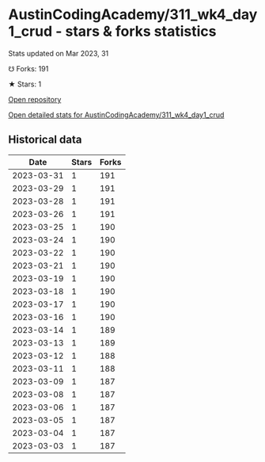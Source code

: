 # AustinCodingAcademy/311_wk4_day1_crud - stars & forks statistics

Stats updated on Mar 2023, 31

☋ Forks: 191

★ Stars: 1

[Open repository](https://github.com/AustinCodingAcademy/311_wk4_day1_crud)

[Open detailed stats for AustinCodingAcademy/311_wk4_day1_crud](https://reviewgithub.com/rep/AustinCodingAcademy/311_wk4_day1_crud)

## Historical data
| Date | Stars | Forks |
|------|-------|-------|
| 2023-03-31 | 1 | 191 | 
| 2023-03-29 | 1 | 191 | 
| 2023-03-28 | 1 | 191 | 
| 2023-03-26 | 1 | 191 | 
| 2023-03-25 | 1 | 190 | 
| 2023-03-24 | 1 | 190 | 
| 2023-03-22 | 1 | 190 | 
| 2023-03-21 | 1 | 190 | 
| 2023-03-19 | 1 | 190 | 
| 2023-03-18 | 1 | 190 | 
| 2023-03-17 | 1 | 190 | 
| 2023-03-16 | 1 | 190 | 
| 2023-03-14 | 1 | 189 | 
| 2023-03-13 | 1 | 189 | 
| 2023-03-12 | 1 | 188 | 
| 2023-03-11 | 1 | 188 | 
| 2023-03-09 | 1 | 187 | 
| 2023-03-08 | 1 | 187 | 
| 2023-03-06 | 1 | 187 | 
| 2023-03-05 | 1 | 187 | 
| 2023-03-04 | 1 | 187 | 
| 2023-03-03 | 1 | 187 | 

